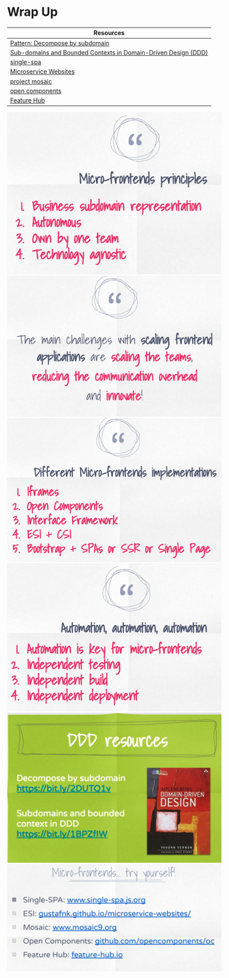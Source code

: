 # Wrap Up

| Resources                                                                                                                                                             |
| --------------------------------------------------------------------------------------------------------------------------------------------------------------------- |
| [Pattern: Decompose by subdomain](https://microservices.io/patterns/decomposition/decompose-by-subdomain.html)                                                        |
| [Sub-domains and Bounded Contexts in Domain-Driven Design (DDD)](http://gorodinski.com/blog/2013/04/29/sub-domains-and-bounded-contexts-in-domain-driven-design-ddd/) |
| [single-spa](https://single-spa.js.org/)                                                                                                                              |
| [Micro­service Websites](https://gustafnk.github.io/microservice-websites/)                                                                                           |
| [project mosaic](https://www.mosaic9.org/)                                                                                                                            |
| [open components](https://github.com/opencomponents/oc)                                                                                                               |
| [Feature Hub](https://feature-hub.io/)                                                                                                                                |

<img src="./assets/01-wrap-up.png" width="500px">
<img src="./assets/02-wrap-up.png" width="500px">
<img src="./assets/03-wrap-up.png" width="500px">
<img src="./assets/04-wrap-up.png" width="500px">
<img src="./assets/05-wrap-up.png" width="500px">
<img src="./assets/06-wrap-up.png" width="500px">
